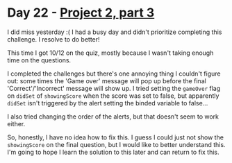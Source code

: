 # Day 22 - [Project 2, part 3](https://www.hackingwithswift.com/100/swiftui/22)

I did miss yesterday :( I had a busy day and didn't prioritize completing this challenge. I resolve to do better!

This time I got 10/12 on the quiz, mostly because I wasn't taking enough time on the questions.

I completed the challenges but there's one annoying thing I couldn't figure out: some times the 'Game over' message will pop up before the final 'Correct'/'Incorrect' message will show up. I tried setting the `gameOver` flag on `didSet` of `showingScore` when the score was set to false, but apparently `didSet` isn't triggered by the alert setting the binded variable to false...

I also tried changing the order of the alerts, but that doesn't seem to work either.

So, honestly, I have no idea how to fix this. I guess I could just not show the `showingScore` on the final question, but I would like to better understand this. I'm going to hope I learn the solution to this later and can return to fix this.
